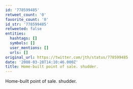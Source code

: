 ```yaml
---
id: '778599485'
retweet_count: '0'
favorite_count: '0'
id_str: '778599485'
retweeted: false
entities:
  hashtags: []
  symbols: []
  user_mentions: []
  urls: []
original_url: https://twitter.com/jth/status/778599485
date: '2008-03-28T14:10:46.000Z'
title: Home-built point of sale. shudder.
---
```


Home-built point of sale. shudder.
